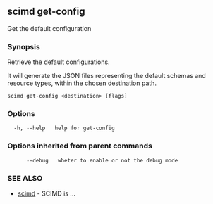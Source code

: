 ## scimd get-config

Get the default configuration

### Synopsis

Retrieve the default configurations.
	
It will generate the JSON files representing the default schemas and resource types, within the chosen destination path.


```
scimd get-config <destination> [flags]
```

### Options

```
  -h, --help   help for get-config
```

### Options inherited from parent commands

```
      --debug   wheter to enable or not the debug mode
```

### SEE ALSO

* [scimd](scimd.md)	 - SCIMD is ...

